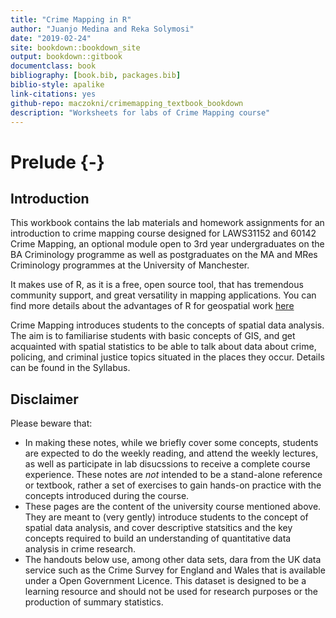 ```yaml
--- 
title: "Crime Mapping in R"
author: "Juanjo Medina and Reka Solymosi"
date: "2019-02-24"
site: bookdown::bookdown_site
output: bookdown::gitbook
documentclass: book
bibliography: [book.bib, packages.bib]
biblio-style: apalike
link-citations: yes
github-repo: maczokni/crimemapping_textbook_bookdown
description: "Worksheets for labs of Crime Mapping course"
---
```

# Prelude  {-}

## Introduction 


This workbook contains the lab materials and homework assignments for an introduction to crime mapping course designed for LAWS31152 and 60142 Crime Mapping, an optional module open to  3rd year undergraduates on the BA Criminology programme as well as postgraduates on the MA and MRes Criminology programmes at the University of Manchester. 

It makes use of R, as it is a free, open source tool, that has tremendous community support, and great versatility in mapping applications. You can find more details about the advantages of R for geospatial work [here](https://geocompr.robinlovelace.net/intro.html)



Crime Mapping introduces students to the concepts of spatial data analysis. The aim is to familiarise students with basic concepts of GIS, and get acquainted with spatial statistics to be able to talk about data about crime, policing, and criminal justice topics situated in the places they occur. Details can be found in the Syllabus.


## Disclaimer 

Please beware that:


- In making these notes, while we briefly cover some concepts, students are expected to do the weekly reading, and attend the weekly lectures, as well as participate in lab disucssions to receive a complete course experience. These notes are *not* intended to be a stand-alone reference or textbook, rather a set of exercises to gain hands-on practice with the concepts introduced during the course.
- These pages are the content of the university course mentioned above. They are meant to (very gently) introduce students to the concept of spatial data analysis, and cover descriptive statsitics and the key concepts required to build an understanding of quantitative data analysis in crime research. 
- The handouts below use, among other data sets, dara from the UK data service such as the Crime Survey for England and Wales that is available under a Open Government Licence. This dataset is designed to be a learning resource and should not be used for research purposes or the production of summary statistics. 



